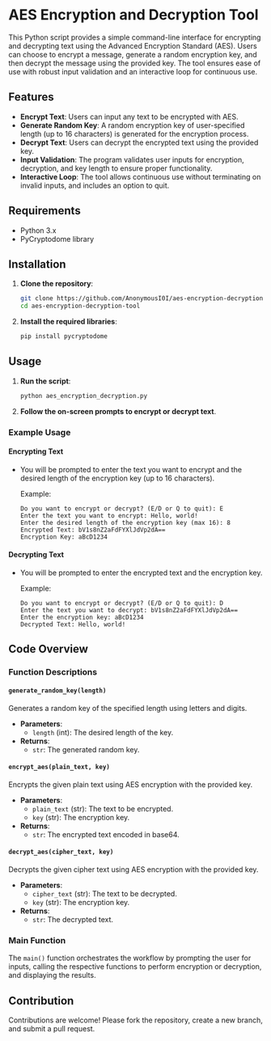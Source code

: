 # AES Encryption and Decryption Tool

This Python script provides a simple command-line interface for encrypting and decrypting text using the Advanced Encryption Standard (AES). Users can choose to encrypt a message, generate a random encryption key, and then decrypt the message using the provided key. The tool ensures ease of use with robust input validation and an interactive loop for continuous use.

## Features

- **Encrypt Text**: Users can input any text to be encrypted with AES.
- **Generate Random Key**: A random encryption key of user-specified length (up to 16 characters) is generated for the encryption process.
- **Decrypt Text**: Users can decrypt the encrypted text using the provided key.
- **Input Validation**: The program validates user inputs for encryption, decryption, and key length to ensure proper functionality.
- **Interactive Loop**: The tool allows continuous use without terminating on invalid inputs, and includes an option to quit.

## Requirements

- Python 3.x
- PyCryptodome library

## Installation

1. **Clone the repository**:

    ```bash
    git clone https://github.com/AnonymousI0I/aes-encryption-decryption-tool
    cd aes-encryption-decryption-tool
    ```

2. **Install the required libraries**:

    ```bash
    pip install pycryptodome
    ```

## Usage

1. **Run the script**:

    ```bash
    python aes_encryption_decryption.py
    ```

2. **Follow the on-screen prompts to encrypt or decrypt text**.

### Example Usage

#### Encrypting Text

- You will be prompted to enter the text you want to encrypt and the desired length of the encryption key (up to 16 characters).

    Example:

    ```
    Do you want to encrypt or decrypt? (E/D or Q to quit): E
    Enter the text you want to encrypt: Hello, world!
    Enter the desired length of the encryption key (max 16): 8
    Encrypted Text: bV1s8nZ2aFdFYXlJdVp2dA==
    Encryption Key: aBcD1234
    ```

#### Decrypting Text

- You will be prompted to enter the encrypted text and the encryption key.

    Example:

    ```
    Do you want to encrypt or decrypt? (E/D or Q to quit): D
    Enter the text you want to decrypt: bV1s8nZ2aFdFYXlJdVp2dA==
    Enter the encryption key: aBcD1234
    Decrypted Text: Hello, world!
    ```

## Code Overview

### Function Descriptions

#### `generate_random_key(length)`

Generates a random key of the specified length using letters and digits.

- **Parameters**:
  - `length` (int): The desired length of the key.
- **Returns**:
  - `str`: The generated random key.

#### `encrypt_aes(plain_text, key)`

Encrypts the given plain text using AES encryption with the provided key.

- **Parameters**:
  - `plain_text` (str): The text to be encrypted.
  - `key` (str): The encryption key.
- **Returns**:
  - `str`: The encrypted text encoded in base64.

#### `decrypt_aes(cipher_text, key)`

Decrypts the given cipher text using AES encryption with the provided key.

- **Parameters**:
  - `cipher_text` (str): The text to be decrypted.
  - `key` (str): The encryption key.
- **Returns**:
  - `str`: The decrypted text.

### Main Function

The `main()` function orchestrates the workflow by prompting the user for inputs, calling the respective functions to perform encryption or decryption, and displaying the results.

## Contribution

Contributions are welcome! Please fork the repository, create a new branch, and submit a pull request.
